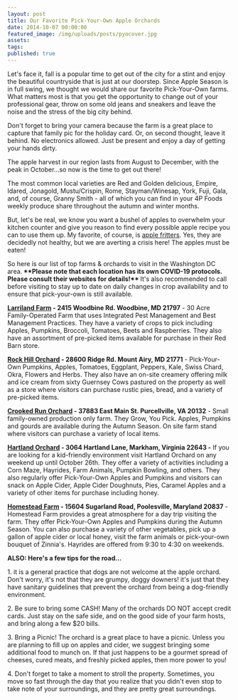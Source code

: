 ```yaml
---
layout: post
title: Our Favorite Pick-Your-Own Apple Orchards
date: 2014-10-07 00:00:00
featured_image: /img/uploads/posts/pyocover.jpg
assets:
tags:
published: true
---
```


<div class="editable"><p>Let's face it, fall is a popular time to get out of the city for a stint and enjoy the beautiful countryside that is just at our doorstep. Since Apple Season is in full swing, we thought we would share our favorite Pick-Your-Own farms. What matters most is that you get the opportunity to change out of your professional gear, throw on some old jeans and sneakers and leave the noise and the stress of the big city behind.</p><p>Don't forget to bring your camera because the farm is a great place to capture that family pic for the holiday card. Or, on second thought, leave it behind. No electronics allowed. Just be present and enjoy a day of getting your hands dirty.</p><p>The apple harvest in our region lasts from August to December, with the peak in October&hellip;so now is the time to get out there!</p><p>The most common local varieties are Red and Golden delicious, Empire, Idared, Jonagold, Mustu/Crispin, Rome, Stayman/Winesap, York, Fuji, Gala, and, of course, Granny Smith - all of which you can find in your 4P Foods weekly produce share throughout the autumn and winter months.&nbsp;</p><p>But, let's be real, we know you want a bushel of apples to overwhelm your kitchen counter and give you reason to find every possible apple recipe you can to use them up. My favorite, of course, is&nbsp;<a target="_blank" href="http://www.pinterest.com/pin/344455071473952425/">apple fritters</a>. Yes, they are decidedly not healthy, but we are averting a crisis here! The apples must be eaten!</p><p>So here is our list of top farms &amp; orchards to visit in the Washington DC area.<strong>&nbsp;**Please note that each location has its own COVID-19 protocols. Please consult their websites for details!**&nbsp;</strong>It's also recommended to call before visiting to stay up to date on daily changes in crop availability and to ensure that pick-your-own is still available.</p><p><strong><a target="_blank" href="http://www.pickyourown.com/">Larriland Farm</a>&nbsp;- 2415 Woodbine Rd. Woodbine, MD 21797</strong>&nbsp;- 30 Acre Family-Operated Farm that uses Integrated Pest Management and Best Management Practices. They have a variety of crops to pick including Apples, Pumpkins, Broccoli, Tomatoes, Beets and Raspberries. They also have an assortment of pre-picked items available for purchase in their Red Barn store.</p><p><strong><a target="_blank" href="http://www.rockhillorchard.com/">Rock Hill Orchard</a>&nbsp;- 28600 Ridge Rd. Mount Airy, MD 21771</strong>&nbsp;- Pick-Your-Own Pumpkins, Apples, Tomatoes, Eggplant, Peppers, Kale, Swiss Chard, Okra, Flowers and Herbs. They also have an on-site creamery offering milk and ice cream from sixty Guernsey Cows pastured on the property as well as a store where visitors can purchase rustic pies, bread, and a variety of pre-picked items.</p><p><strong><a target="_blank" href="http://crookedrunorchard.com/">Crooked Run Orchard</a>&nbsp;- 37883 East Main St. Purcellville, VA 20132</strong>&nbsp;- Small family-owned production only farm. They Grow, You Pick. Apples, Pumpkins and gourds are available during the Autumn Season. On site farm stand where visitors can purchase a variety of local items.</p><p><strong><a href="http://www.hartlandorchard.com/default.htm">Hartland Orchard</a>&nbsp;- 3064 Hartland Lane, Markham, Virginia 22643 -</strong>&nbsp;If you are looking for a kid-friendly environment visit Hartland Orchard on any weekend up until October 26th. They offer a variety of activities including a Corn Maze, Hayrides, Farm Animals, Pumpkin Bowling, and others. They also regularly offer Pick-Your-Own Apples and Pumpkins and visitors can snack on Apple Cider, Apple Cider Doughnuts, Pies, Caramel Apples and a variety of other items for purchase including honey.</p><p><strong><a target="_blank" href="http://www.homestead-farm.net/index.html">Homestead Farm</a>&nbsp;- 15604 Sugarland Road, Poolesville, Maryland 20837</strong>&nbsp;- Homestead Farm provides a great atmosphere for a day trip visiting the farm. They offer Pick-Your-Own Apples and Pumpkins during the Autumn Season. You can also purchase a variety of other vegetables, pick up a gallon of apple cider or local honey, visit the farm animals or pick-your-own bouquet of Zinnia's. Hayrides are offered from 9:30 to 4:30 on weekends.</p><p><strong>ALSO: Here's a few tips for the road&hellip;</strong></p><p>1. it is a general practice that dogs are not welcome at the apple orchard. Don't worry, it's not that they are grumpy, doggy downers! it's just that they have sanitary guidelines that prevent the orchard from being a dog-friendly environment.</p><p>2. Be sure to bring some CASH! Many of the orchards DO NOT accept credit cards. Just stay on the safe side, and on the good side of your farm hosts, and bring along a few $20 bills.</p><p>3. Bring a Picnic! The orchard is a great place to have a picnic. Unless you are planning to fill up on apples and cider, we suggest bringing some additional food to munch on. If that just happens to be a gourmet spread of cheeses, cured meats, and freshly picked apples, then more power to you!</p><p>4. Don't forget to take a moment to stroll the property. Sometimes, you move so fast through the day that you realize that you didn't even stop to take note of your surroundings, and they are pretty great surroundings.</p><p>&nbsp;</p></div>